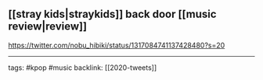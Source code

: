 ## [[stray kids|straykids]] back door [[music review|review]]
https://twitter.com/nobu_hibiki/status/1317084741137428480?s=20

___
tags: #kpop #music
backlink: [[2020-tweets]]